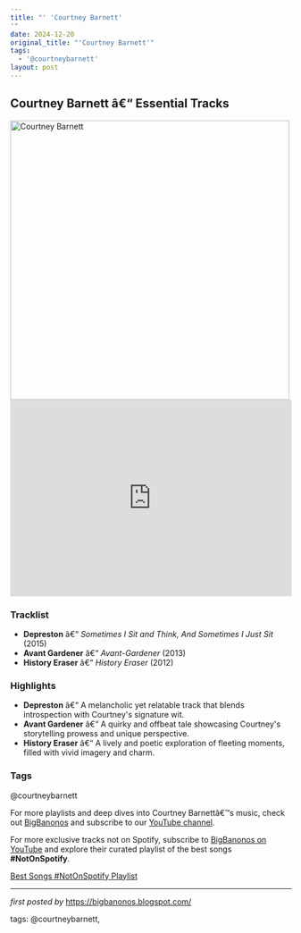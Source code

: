 ```yaml
---
title: "' 'Courtney Barnett'
'"
date: 2024-12-20
original_title: "'Courtney Barnett'"
tags:
  - '@courtneybarnett'
layout: post
---
```

<h2>Courtney Barnett â€“ Essential Tracks</h2> <div > <img src="https://maton.com.au/wp-content/uploads/2024/05/CourtneyBarnett-Maton-Guitars.png" alt="Courtney Barnett" width="500" />
</div> <iframe src="https://open.spotify.com/embed/playlist/4SODXg1yO0BLz8tGBr3tLM?utm_source=generator" width="100%" height="352" frameborder="0" allow="autoplay; clipboard-write; encrypted-media; fullscreen; picture-in-picture" loading="lazy"></iframe> <h3>Tracklist</h3>
<ul> <li><strong>Depreston</strong> â€“ <em>Sometimes I Sit and Think, And Sometimes I Just Sit</em> (2015)</li> <li><strong>Avant Gardener</strong> â€“ <em>Avant-Gardener</em> (2013)</li> <li><strong>History Eraser</strong> â€“ <em>History Eraser</em> (2012)</li>
</ul> <h3>Highlights</h3>
<ul> <li><strong>Depreston</strong> â€“ A melancholic yet relatable track that blends introspection with Courtney's signature wit.</li> <li><strong>Avant Gardener</strong> â€“ A quirky and offbeat tale showcasing Courtney's storytelling prowess and unique perspective.</li> <li><strong>History Eraser</strong> â€“ A lively and poetic exploration of fleeting moments, filled with vivid imagery and charm.</li>
</ul> <h3>Tags</h3>
<p>@courtneybarnett</p> <p>For more playlists and deep dives into Courtney Barnettâ€™s music, check out <a href="https://bigbanonos.blogspot.com/" target="_blank">BigBanonos</a> and subscribe to our <a href="https://www.youtube.com/@BigBanonos" target="_blank">YouTube channel</a>.</p>


<!--Subscribe and Playlist Links-->
<div>
    <p>For more exclusive tracks not on Spotify, subscribe to <a href="https://www.youtube.com/@BigBanonos" target="_blank">BigBanonos on YouTube</a> and explore their curated playlist of the best songs <strong>#NotOnSpotify</strong>.</p>
    <p><a href="https://www.youtube.com/playlist?list=PLtuNtuTatqI0kFahUCbtbfenC_ET5O_tr" target="_blank">Best Songs #NotOnSpotify Playlist<br /></a></p></div>

<hr />

<p><em>first posted by</em> <a href="https://bigbanonos.blogspot.com/" rel="noopener" target="_new">https://bigbanonos.blogspot.com/</a></p>

<p>tags: @courtneybarnett,</p>

